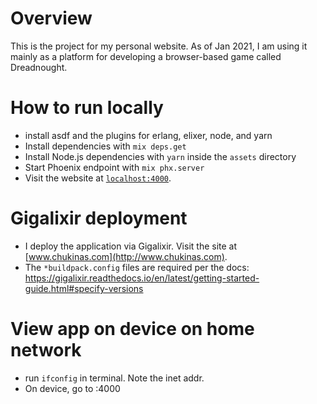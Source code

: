# Overview

This is the project for my personal website. As of Jan 2021, I am using it mainly as a platform for developing a browser-based game called Dreadnought.

# How to run locally

  * install asdf and the plugins for erlang, elixer, node, and yarn
  * Install dependencies with `mix deps.get`
  * Install Node.js dependencies with `yarn` inside the `assets` directory
  * Start Phoenix endpoint with `mix phx.server`
  * Visit the website at [`localhost:4000`](http://localhost:4000).

# Gigalixir deployment

  * I deploy the application via Gigalixir. Visit the site at [www.chukinas.com](http://www.chukinas.com).
  * The `*buildpack.config` files are required per the docs: https://gigalixir.readthedocs.io/en/latest/getting-started-guide.html#specify-versions

# View app on device on home network
  * run `ifconfig` in terminal. Note the inet addr.
  * On device, go to <inet addr>:4000
